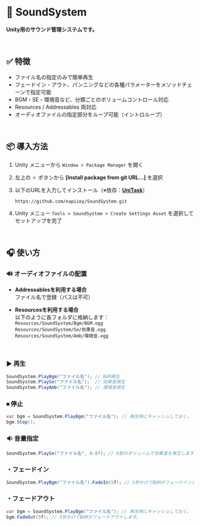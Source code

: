 # 🎵 SoundSystem

**Unity用のサウンド管理システムです。**


&nbsp;
## ✅ 特徴

- ファイル名の指定のみで簡単再生  
- フェードイン・アウト、パンニングなどの各種パラメーターをメソッドチェーンで指定可能  
- BGM・SE・環境音など、分類ごとのボリュームコントロール対応  
- Resources / Addressables 両対応
- オーディオファイルの指定部分をループ可能（イントロループ）


&nbsp;
## 📦 導入方法

1. Unity メニューから `Window > Package Manager` を開く  
2. 左上の `＋` ボタンから **[Install package from git URL...]** を選択  
3. 以下のURLを入力してインストール（※依存：**[UniTask](https://github.com/Cysharp/UniTask)**）  

    ```
    https://github.com/napiiey/SoundSystem.git
    ```

4. Unity メニュー `Tools > SoundSystem > Create Settings Asset` を選択してセットアップを完了


&nbsp;
## 🎧 使い方

### 🔊 オーディオファイルの配置

- **Addressablesを利用する場合**  
  ファイル名で登録（パスは不可）

- **Resourcesを利用する場合**  
  以下のように各フォルダに格納します：  
  `Resources/SoundSystem/Bgm/BGM.ogg`  
  `Resources/SoundSystem/Se/効果音.ogg`  
  `Resources/SoundSystem/Amb/環境音.ogg`  


&nbsp;
### ▶️ 再生

```csharp
SoundSystem.PlayBgm("ファイル名"); // BGM再生  
SoundSystem.PlaySe("ファイル名");  // 効果音再生  
SoundSystem.PlayAmb("ファイル名"); // 環境音再生
```

### ⏹ 停止
```csharp
var bgm = SoundSystem.PlayBgm("ファイル名"); // 再生時にキャッシュしておく。
bgm.Stop();
```

### 🔉 音量指定
```csharp
SoundSystem.PlaySe("ファイル名", 0.8f); // 8割のボリュームで効果音を再生します。
```

### ・フェードイン
```csharp
SoundSystem.PlayBgm("ファイル名").FadeIn(5f); // 5秒かけてBGMがフェードインします。
```

### ・フェードアウト
```csharp
var bgm = SoundSystem.PlayBgm("ファイル名"); // 再生時にキャッシュしておく。
bgm.FadeOut(5f); // 5秒かけてBGMがフェードアウトします。
```

